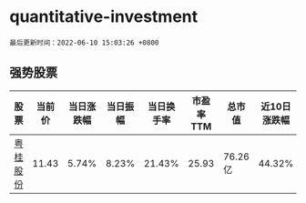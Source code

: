 # quantitative-investment

`最后更新时间：2022-06-10 15:03:26 +0800`

## 强势股票

|股票|当前价|当日涨跌幅|当日振幅|当日换手率|市盈率TTM|总市值|近10日涨跌幅|
|----|----|----|----|----|----|----|----|
|[粤桂股份](https://xueqiu.com/S/SZ000833)|11.43|5.74%|8.23%|21.43%|25.93|76.26亿|44.32%|
